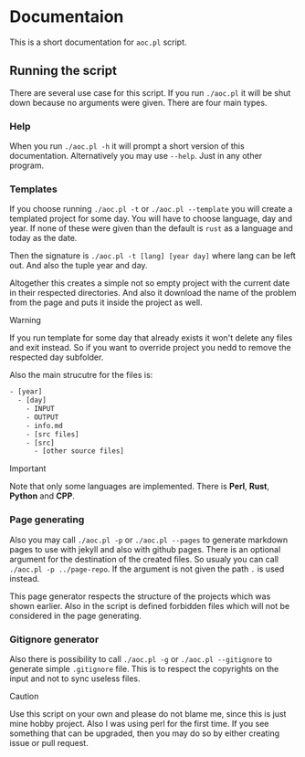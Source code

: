 # Documentaion

This is a short documentation for `aoc.pl` script.

## Running the script

There are several use case for this script. If you run `./aoc.pl` it will be shut down because no arguments were given. There are four main types.

### Help

When you run `./aoc.pl -h` it will prompt a short version of this documentation. Alternatively you may use `--help`. Just in any other program.

### Templates

If you choose running `./aoc.pl -t` or `./aoc.pl --template` you will create a templated project for some day. You will have to choose language, day and year. If none of these were given than the default is `rust` as a language and today as the date.

Then the signature is `./aoc.pl -t [lang] [year day]` where lang can be left out. And also the tuple year and day.

Altogether this creates a simple not so empty project with the current date in their respected directories. And also it download the name of the problem from the page and puts it inside the project as well.

> [!WARNING]
> If you run template for some day that already exists it won't delete any files and exit instead. So if you want to override project you nedd to remove the respected day subfolder.

Also the main strucutre for the files is:

```txt
- [year]
  - [day]
    - INPUT
    - OUTPUT
    - info.md
    - [src files]
    - [src]
      - [other source files]
```

> [!IMPORTANT]
> Note that only some languages are implemented. There is **Perl**, **Rust**, **Python** and **CPP**.

### Page generating

Also you may call `./aoc.pl -p` or `./aoc.pl --pages` to generate markdown pages to use with jekyll and also with github pages. There is an optional argument for the destination of the created files. So usualy you can call `./aoc.pl -p ../page-repo`. If the argument is not given the path `.` is used instead.

This page generator respects the structure of the projects which was shown earlier. Also in the script is defined forbidden files which will not be considered in the page generating.

### Gitignore generator

Also there is possibility to call `./aoc.pl -g` or `./aoc.pl --gitignore` to generate simple `.gitignore` file. This is to respect the copyrights on the input and not to sync useless files.

> [!CAUTION]
> Use this script on your own and please do not blame me, since this is just mine hobby project. Also I was using perl for the first time. If you see something that can be upgraded, then you may do so by either creating issue or pull request.
